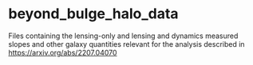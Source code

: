 # beyond_bulge_halo_data
Files containing the lensing-only and lensing and dynamics measured slopes and other galaxy quantities relevant for the analysis described in https://arxiv.org/abs/2207.04070 
